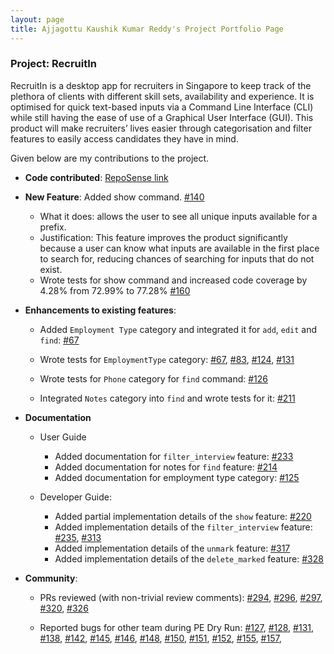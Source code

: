 ```yaml
---
layout: page
title: Ajjagottu Kaushik Kumar Reddy's Project Portfolio Page
---
```


### Project: RecruitIn

RecruitIn is a desktop app for recruiters in Singapore to keep track of the plethora of clients with different skill sets, availability and experience. It is optimised for quick text-based inputs via a Command Line Interface (CLI) while still having the ease of use of a Graphical User Interface (GUI).
This product will make recruiters’ lives easier through categorisation and filter features to easily access candidates they have in mind.

Given below are my contributions to the project.

* **Code contributed**: [RepoSense link](https://nus-cs2103-ay2122s1.github.io/tp-dashboard/#breakdown=true&search=kaushikkrdy)

* **New Feature**: Added show command.
[\#140](https://github.com/AY2122S1-CS2103T-F11-2/tp/pull/140)
  * What it does: allows the user to see all unique inputs available for a prefix.
  * Justification: This feature improves the product significantly because a user can know what inputs are available in the first place to search for, reducing chances of searching for inputs that do not exist.
  * Wrote tests for show command and increased code coverage by 4.28% from 72.99% to 77.28% [\#160](https://github.com/AY2122S1-CS2103T-F11-2/tp/pull/160) 

  
* **Enhancements to existing features**:
  * Added `Employment Type` category and integrated it for `add`, `edit` and `find`: 
  [\#67](https://github.com/AY2122S1-CS2103T-F11-2/tp/pull/67)
  
  * Wrote tests for `EmploymentType` category:
  [\#67](https://github.com/AY2122S1-CS2103T-F11-2/tp/pull/67),
  [\#83](https://github.com/AY2122S1-CS2103T-F11-2/tp/pull/83),
  [\#124](https://github.com/AY2122S1-CS2103T-F11-2/tp/pull/124),
  [\#131](https://github.com/AY2122S1-CS2103T-F11-2/tp/pull/131)
  
  * Wrote tests for `Phone` category for `find` command:
  [\#126](https://github.com/AY2122S1-CS2103T-F11-2/tp/pull/126)
  
  * Integrated `Notes` category into `find` and wrote tests for it: 
  [\#211](https://github.com/AY2122S1-CS2103T-F11-2/tp/pull/211)

* **Documentation**
    * User Guide
        * Added documentation for `filter_interview` feature:
        [\#233](https://github.com/AY2122S1-CS2103T-F11-2/tp/pull/233)
        * Added documentation for notes for `find` feature:
        [\#214](https://github.com/AY2122S1-CS2103T-F11-2/tp/pull/214) 
        * Added documentation for employment type category:
        [\#125](https://github.com/AY2122S1-CS2103T-F11-2/tp/pull/125)
        
    * Developer Guide:
        * Added partial implementation details of the `show` feature:
        [\#220](https://github.com/AY2122S1-CS2103T-F11-2/tp/pull/220)
        * Added implementation details of the `filter_interview` feature:
        [\#235](https://github.com/AY2122S1-CS2103T-F11-2/tp/pull/235),
        [\#313](https://github.com/AY2122S1-CS2103T-F11-2/tp/pull/313)
        * Added implementation details of the `unmark` feature: 
        [\#317](https://github.com/AY2122S1-CS2103T-F11-2/tp/pull/317)
        * Added implementation details of the `delete_marked` feature:
        [\#328](https://github.com/AY2122S1-CS2103T-F11-2/tp/pull/328)


* **Community**:
  * PRs reviewed (with non-trivial review comments):
   [\#294](https://github.com/AY2122S1-CS2103T-F11-2/tp/pull/294#pullrequestreview-794316065),
   [\#296](https://github.com/AY2122S1-CS2103T-F11-2/tp/pull/296#pullrequestreview-794312233),
   [\#297](https://github.com/AY2122S1-CS2103T-F11-2/tp/pull/297#pullrequestreview-794339570),
   [\#320](https://github.com/AY2122S1-CS2103T-F11-2/tp/pull/320#pullrequestreview-797982309),
   [\#326](https://github.com/AY2122S1-CS2103T-F11-2/tp/pull/326#pullrequestreview-798438129)
 
  * Reported bugs for other team during PE Dry Run:
  [\#127](https://github.com/AY2122S1-CS2103-T14-3/tp/issues/127),
  [\#128](https://github.com/AY2122S1-CS2103-T14-3/tp/issues/128),
  [\#131](https://github.com/AY2122S1-CS2103-T14-3/tp/issues/131),
  [\#138](https://github.com/AY2122S1-CS2103-T14-3/tp/issues/138),
  [\#142](https://github.com/AY2122S1-CS2103-T14-3/tp/issues/142),
  [\#145](https://github.com/AY2122S1-CS2103-T14-3/tp/issues/145),
  [\#146](https://github.com/AY2122S1-CS2103-T14-3/tp/issues/146),
  [\#148](https://github.com/AY2122S1-CS2103-T14-3/tp/issues/148),
  [\#150](https://github.com/AY2122S1-CS2103-T14-3/tp/issues/150),
  [\#151](https://github.com/AY2122S1-CS2103-T14-3/tp/issues/151),
  [\#152](https://github.com/AY2122S1-CS2103-T14-3/tp/issues/152),
  [\#155](https://github.com/AY2122S1-CS2103-T14-3/tp/issues/155),
  [\#157](https://github.com/AY2122S1-CS2103-T14-3/tp/issues/157),
  


